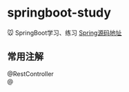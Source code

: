 # springboot-study
:mouse: SpringBoot学习、练习
[Spring源码地址](http://repo.spring.io/simple/libs-release-local/org/springframework/ "Spring源码地址")
## 常用注解 ##
@RestController  
@

